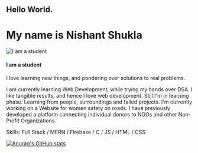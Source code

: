 ## Hello World.

# My name is Nishant Shukla


![I am a student](https://i.pinimg.com/736x/43/02/ad/4302adf0779fab92df4333e26f67b93a.jpg)
#### I am a student
I love learning new things, and pondering over solutions to real problems.

I am currently learning Web Development, while trying my hands over DSA.
I like tangible results, and hence I love web development. Still I'm in learning phase. Learning from people, surroundings and failed projects.
I'm currently working on a Website for women safety on roads. 
I have previously developed a platform connecting individual donors to NGOs and other Non-Profit Organizations.




Skills: Full Stack / MERN / Firebase / C / JS / HTML / CSS






[![Anurag's GitHub stats](https://github-readme-stats.vercel.app/api?username=niscollect)](https://github.com/anuraghazra/github-readme-stats)


<!--
**niscollect/niscollect** is a ✨ _special_ ✨ repository because its `README.md` (this file) appears on your GitHub profile.

Here are some ideas to get you started:

- 🔭 I’m currently working on ...
- 🌱 I’m currently learning ...
- 👯 I’m looking to collaborate on ...
- 🤔 I’m looking for help with ...
- 💬 Ask me about ...
- 📫 How to reach me: ...
- 😄 Pronouns: ...
- ⚡ Fun fact: ...
-->

